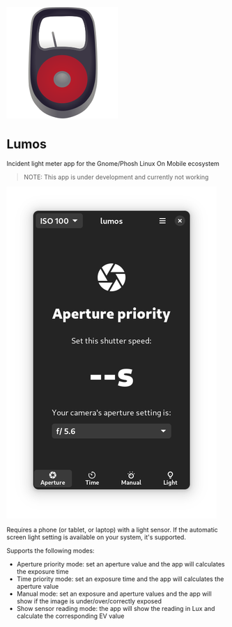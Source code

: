 ![App Icon](data/icons/hicolor/scalable/apps/eu.ichibi.Lumos.svg)

# Lumos

Incident light meter app for the Gnome/Phosh Linux On Mobile ecosystem

> NOTE: This app is under development and currently not working

![Screenshots](doc/images/screenshot.png)

Requires a phone (or tablet, or laptop) with a light sensor. If the automatic screen light setting is available on your system, it's supported.

Supports the following modes:
- Aperture priority mode: set an aperture value and the app will calculates the exposure time
- Time priority mode: set an exposure time and the app will calculates the aperture value
- Manual mode: set an exposure and aperture values and the app will show if the image is under/over/correctly exposed
- Show sensor reading mode: the app will show the reading in Lux and calculate the corresponding EV value


